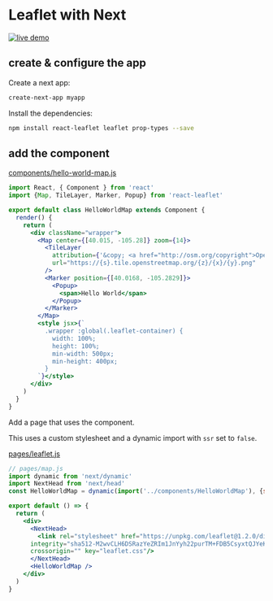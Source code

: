 # Leaflet with Next

[![live demo](https://img.shields.io/badge/live-demo-green.svg?style=plastic)](https://resourcessnippets-next.now.sh/leaflet)

## create & configure the app

Create a next app:

``` bash
create-next-app myapp
```

Install the dependencies:

``` bash
npm install react-leaflet leaflet prop-types --save
```

## add the component

[components/hello-world-map.js](https://github.com/resources/snippets/blob/master/apps/next/components/hello-world-map.js)

``` jsx
import React, { Component } from 'react'
import {Map, TileLayer, Marker, Popup} from 'react-leaflet'

export default class HelloWorldMap extends Component {
  render() {
    return (
      <div className="wrapper">
        <Map center={[40.015, -105.28]} zoom={14}>
          <TileLayer
            attribution={'&copy; <a href="http://osm.org/copyright">OpenStreetMap</a> contributors'}
            url="https://{s}.tile.openstreetmap.org/{z}/{x}/{y}.png"
          />
          <Marker position={[40.0168, -105.2829]}>
            <Popup>
              <span>Hello World</span>
            </Popup>
          </Marker>
        </Map>
        <style jsx>{`
          .wrapper :global(.leaflet-container) {
            width: 100%;
            height: 100%;
            min-width: 500px;
            min-height: 400px;
          }
        `}</style>
      </div>
    )
  }
}
```

Add a page that uses the component.

This uses a custom stylesheet and a dynamic import with `ssr` set to `false`.

[pages/leaflet.js](https://github.com/resources/snippets/blob/master/apps/next/pages/leaflet.js)

``` jsx
// pages/map.js
import dynamic from 'next/dynamic'
import NextHead from 'next/head'
const HelloWorldMap = dynamic(import('../components/HelloWorldMap'), {ssr: false})

export default () => {
  return (
    <div>
      <NextHead>
        <link rel="stylesheet" href="https://unpkg.com/leaflet@1.2.0/dist/leaflet.css"
      integrity="sha512-M2wvCLH6DSRazYeZRIm1JnYyh22purTM+FDB5CsyxtQJYeKq83arPe5wgbNmcFXGqiSH2XR8dT/fJISVA1r/zQ=="
      crossorigin="" key="leaflet.css"/>
      </NextHead>
      <HelloWorldMap />
    </div>
  )
}
```